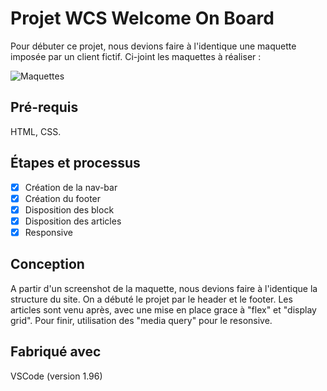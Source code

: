 # Projet WCS Welcome On Board

Pour débuter ce projet, nous devions faire à l'identique une maquette imposée par un client fictif.
Ci-joint les maquettes à réaliser :

![Maquettes](https://i.ibb.co/hgw57Cy/br-G9r5o-ONh-HFqm-PRBUy-ZCq-FXv-Pnjsi-EE.jpg)

## Pré-requis

HTML, CSS.

## Étapes et processus

- [x] Création de la nav-bar
- [x] Création du footer
- [x] Disposition des block
- [x] Disposition des articles
- [x] Responsive

## Conception 

A partir d'un screenshot de la maquette, nous devions faire à l'identique la structure du site. 
On a débuté le projet par le header et le footer. 
Les articles sont venu après, avec une mise en place grace à "flex" et "display grid".
Pour finir, utilisation des "media query" pour le resonsive.

## Fabriqué avec 

VSCode (version 1.96)
